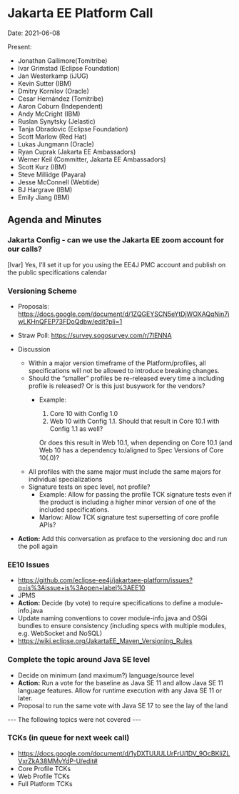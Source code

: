 # Jakarta EE Platform Call

Date: 2021-06-08

Present:

- Jonathan Gallimore(Tomitribe)
- Ivar Grimstad (Eclipse Foundation)
- Jan Westerkamp (iJUG)
- Kevin Sutter (IBM)
- Dmitry Kornilov (Oracle)
- Cesar Hernández (Tomitribe)
- Aaron Coburn (Independent)
- Andy McCright (IBM)
- Ruslan Synytsky (Jelastic)
- Tanja Obradovic (Eclipse Foundation)
- Scott Marlow (Red Hat)
- Lukas  Jungmann (Oracle)
- Ryan Cuprak (Jakarta EE Ambassadors)
- Werner Keil (Committer, Jakarta EE Ambassadors)
- Scott Kurz (IBM)
- Steve Millidge (Payara)
- Jesse McConnell (Webtide)
- BJ Hargrave (IBM)
- Emily Jiang (IBM)

## Agenda and Minutes

### Jakarta Config - can we use the Jakarta EE zoom account for our calls?

[Ivar] Yes, I’ll set it up for you using the EE4J PMC account and publish on the public specifications calendar


### Versioning Scheme

* Proposals: https://docs.google.com/document/d/1ZQGEYSCN5eYtDjWOXAQqNin7iwLKHnQFEP73FDoQdbw/edit?pli=1
* Straw Poll: https://survey.sogosurvey.com/r/7lENNA 
* Discussion
  * Within a major version timeframe of the Platform/profiles, all specifications will not be allowed to introduce breaking changes.
  * Should the “smaller” profiles be re-released every time a including profile is released? Or is this just busywork for the vendors?
    * Example:
      1. Core 10 with Config 1.0
      2. Web 10 with Config 1.1. Should that result in Core 10.1 with Config 1.1 as well?
      
      Or does this result in Web 10.1, when depending on Core 10.1 (and Web 10 has a dependency to/aligned to Spec Versions of Core 10(.0)?
  * All profiles with the same major must include the same majors for individual specializations
  * Signature tests on spec level, not profile?
    * Example: Allow for passing the profile TCK signature tests even if the product is including a higher minor version of one of the included specifications.
    * Marlow: Allow TCK signature test supersetting of core profile APIs?

* **Action:** Add this conversation as preface to the versioning doc and run the poll again

### EE10 Issues

* https://github.com/eclipse-ee4j/jakartaee-platform/issues?q=is%3Aissue+is%3Aopen+label%3AEE10 
* JPMS
* **Action:** Decide (by vote) to require specifications to define a module-info.java
* Update naming conventions to cover module-info.java and OSGi bundles to ensure consistency (including specs with multiple modules, e.g. WebSocket and NoSQL)
* https://wiki.eclipse.org/JakartaEE_Maven_Versioning_Rules 

### Complete the topic around Java SE level

* Decide on minimum (and maximum?) language/source level
* **Action:** Run a vote for the baseline as Java SE 11 and allow Java SE 11 language features.  Allow for runtime execution with any Java SE 11 or later.
* Proposal to run the same vote with Java SE 17 to see the lay of the land

--- The following topics were not covered ---

### TCKs (in queue for next week call)

* https://docs.google.com/document/d/1yDXTUUULUrFrUi1DV_9OcBKIiZLVxrZkA38MMvYdP-U/edit#
* Core Profile TCKs
* Web Profile TCKs
* Full Platform TCKs
